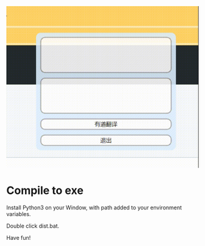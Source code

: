 ![](./doc/translator.gif)

# Compile to exe

Install Python3 on your Window, with path added to your environment variables.

Double click dist.bat.

Have fun!
